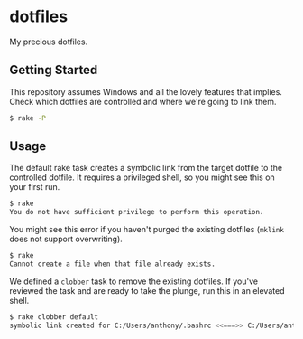 # dotfiles

My precious dotfiles.

## Getting Started

This repository assumes Windows and all the lovely features that implies. Check which dotfiles are controlled and where we're going to link them.

```bash
$ rake -P
```

## Usage

The default rake task creates a symbolic link from the target dotfile to the controlled dotfile. It requires a privileged shell, so you might see this on your first run.

```bash
$ rake
You do not have sufficient privilege to perform this operation.
```

You might see this error if you haven't purged the existing dotfiles (`mklink` does not support overwriting).

```bash
$ rake
Cannot create a file when that file already exists.
```

We defined a `clobber` task to remove the existing dotfiles. If you've reviewed the task and are ready to take the plunge, run this in an elevated shell.

```bash
$ rake clobber default
symbolic link created for C:/Users/anthony/.bashrc <<===>> C:/Users/anthony/dotfiles/lib/.bashrc
```

